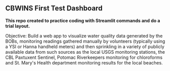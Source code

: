 ## CBWINS First Test Dashboard

**This repo created to practice coding with Streamlit commands and do a trial layout.**

Objective:  Build a web app to visualize water quality data generated by the BOBs, monitoring readings gathered manually by volunteers (typically using a YSI or Hanna handheld meters) and then sprinkling in a variety of publicly available data from such sources as the local USGS monitoring stations, the CBL Paxtuxent Sentinel, Potomac Riverkeepers monitoring for chloroforms and St. Mary's Health department monitoring results for the local beaches.
